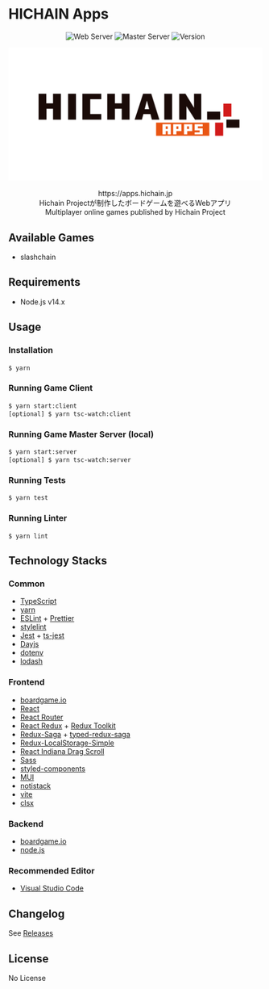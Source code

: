 # HICHAIN Apps

<p align="center">
  <img src="https://img.shields.io/github/actions/workflow/status/hichain/web_apps/deploy_web.yml?label=Web%20Server&style=flat-square&branch=master" alt="Web Server" />
  <img src="https://img.shields.io/github/actions/workflow/status/hichain/web_apps/deploy_master.yml?label=Master%20Server&style=flat-square&branch=master" alt="Master Server" />
  <img src="https://img.shields.io/github/v/release/hichain/web_apps?style=flat-square" alt="Version"/>
</p>

<p align="center">
  <a href="https://apps.hichain.jp"><img src="https://github.com/hichain/web_apps/blob/master/src/client/public/og_image.png?raw=true" alt="logo" /></a>
</p>

<p align="center">
  https://apps.hichain.jp<br>
  Hichain Projectが制作したボードゲームを遊べるWebアプリ<br>
  Multiplayer online games published by Hichain Project
</p>

## Available Games

- slashchain

## Requirements

- Node.js v14.x

## Usage

### Installation

```
$ yarn
```

### Running Game Client

```
$ yarn start:client
[optional] $ yarn tsc-watch:client
```

### Running Game Master Server (local)

```
$ yarn start:server
[optional] $ yarn tsc-watch:server
```

### Running Tests

```
$ yarn test
```

### Running Linter

```
$ yarn lint
```

## Technology Stacks

### Common

- [TypeScript](https://www.typescriptlang.org/)
- [yarn](https://yarnpkg.com)
- [ESLint](https://eslint.org/) + [Prettier](https://prettier.io/)
- [stylelint](https://stylelint.io/)
- [Jest](https://jestjs.io/) + [ts-jest](https://github.com/kulshekhar/ts-jest)
- [Dayjs](https://day.js.org/)
- [dotenv](https://www.npmjs.com/package/dotenv)
- [lodash](https://lodash.com/)

### Frontend

- [boardgame.io](https://github.com/boardgameio/boardgame.io)
- [React](https://reactjs.org/)
- [React Router](https://reacttraining.com/react-router/)
- [React Redux](https://react-redux.js.org/) + [Redux Toolkit](https://redux-toolkit.js.org/)
- [Redux-Saga](https://redux-saga.js.org/) + [typed-redux-saga](https://github.com/agiledigital/typed-redux-saga)
- [Redux-LocalStorage-Simple](https://www.npmjs.com/package/redux-localstorage-simple)
- [React Indiana Drag Scroll](https://www.npmjs.com/package/react-indiana-drag-scroll)
- [Sass](https://sass-lang.com/)
- [styled-components](https://styled-components.com/)
- [MUI](https://mui.com/)
- [notistack](https://github.com/iamhosseindhv/notistack)
- [vite](https://vitejs.dev/)
- [clsx](https://www.npmjs.com/package/clsx)

### Backend

- [boardgame.io](https://github.com/boardgameio/boardgame.io)
- [node.js](https://nodejs.org)

### Recommended Editor

- [Visual Studio Code](https://code.visualstudio.com/)

## Changelog

See [Releases](https://github.com/hichain/web_apps/releases)

## License

No License
